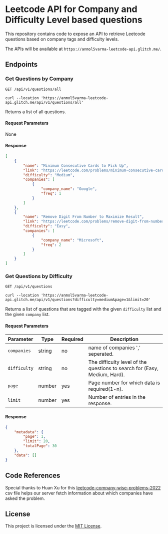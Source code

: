 # Leetcode API for Company and Difficulty Level based questions

This repository contains code to expose an API to retrieve Leetcode questions based on company tags and difficulty levels.

The APIs will be available at `https://anmol5varma-leetcode-api.glitch.me/`.

## Endpoints

### Get Questions by Company

```
GET /api/v1/questions/all
```
`curl --location 'https://anmol5varma-leetcode-api.glitch.me/api/v1/questions/all'`

Returns a list of all questions.

#### Request Parameters

None

#### Response

```json
[
    {
        "name": "Minimum Consecutive Cards to Pick Up",
        "link": "https://leetcode.com/problems/minimum-consecutive-cards-to-pick-up/",
        "difficulty": "Medium",
        "companies": [
            {
                "company_name": "Google",
                "freq": 1
            }
        ]
    },
    {
        "name": "Remove Digit From Number to Maximize Result",
        "link": "https://leetcode.com/problems/remove-digit-from-number-to-maximize-result/",
        "difficulty": "Easy",
        "companies": [
            {
                "company_name": "Microsoft",
                "freq": 2
            }
        ]
    }
]
```

### Get Questions by Difficulty

```
GET /api/v1/questions
```
`curl --location 'https://anmol5varma-leetcode-api.glitch.me/api/v1/questions?difficulty=medium&page=1&limit=20'`

Returns a list of questions that are tagged with the given `difficulty` list and the given `company` list.

#### Request Parameters

| Parameter | Type   | Required | Description                                   |
| --------- | ------ | -------- | --------------------------------------------- |
| `companies` | string | no | name of companies ',' seperated. |
| `difficulty` | string | no | The difficulty level of the questions to search for (Easy, Medium, Hard). |
| `page` | number | yes | Page number for which data is required(1-n). |
| `limit` | number | yes | Number of entries in the response. |

#### Response

```json
{
    "metadata": {
        "page": 1,
        "limit": 20,
        "totalPage": 30
    },
    "data": []
}
```
## Code References
Special thanks to Huan Xu for this [leetcode-company-wise-problems-2022](https://github.com/hxu296/leetcode-company-wise-problems-2022/blob/main/data/leetcode_problems_and_companies.csv) csv file helps our server fetch information about which companies have asked the problem.

## License

This project is licensed under the [MIT License](LICENSE).
